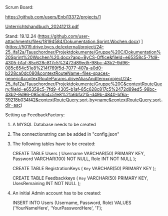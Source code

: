 Scrum Board:

https://github.com/users/Enbi13372/projects/1

[Unterrichtshandbuch_20241213.pdf](https://github.com/user-attachments/files/18209208/Unterrichtshandbuch_20241213.pdf)

Stand: 19.12.24 (https://github.com/user-attachments/files/18194584/Dokumentation.Sprint.Wochen.docx)
](https://5019.drive.bycs.de/external/project/24-25_ifa12a/Tauschordner/Projektdokumente/Gruppe%20C/Dokumentation%20Sprint%20Wochen%20.docx?app=ByCS-Office&fileId=e65358c5-7fd9-4305-b1af-85c628c817c5%2472d89ed5-98bc-43b2-9d96-085c654c51e8%214f769f5d-7077-407a-a0d0-b228ca0dc080&contextRouteName=files-spaces-generic&contextRouteParams.driveAliasAndItem=project/24-25_ifa12a/Tauschordner/Projektdokumente/Gruppe%20C&contextRouteQuery.fileId=e65358c5-7fd9-4305-b1af-85c628c817c5%2472d89ed5-98bc-43b2-9d96-085c654c51e8%21a6bfa215-d49b-4840-bf6a-39218b034f42&contextRouteQuery.sort-by=name&contextRouteQuery.sort-dir=asc)


Setting up FeedbackFactory:

1. A MYSQL Database needs to be created
2. The connectionstring can be added in "config.json"
3. The following tables have to be created:

   CREATE TABLE Users (
    Username VARCHAR(50) PRIMARY KEY,
    Password VARCHAR(100) NOT NULL,
    Role INT NOT NULL
);

   CREATE TABLE RegistrationKeys (
    `Key` VARCHAR(50) PRIMARY KEY
);

   CREATE TABLE Feedbackkeys (
    `Key` VARCHAR(50) PRIMARY KEY,
        UsesRemaining INT NOT NULL
);

4. An initial Admin account has to be created:

   INSERT INTO Users (Username, Password, Role)
VALUES ('YourNameHere', 'YourPasswordHere', '1');


